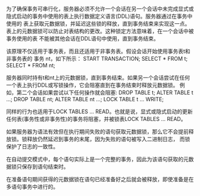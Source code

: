 为了确保事务可串行化，服务器必须不允许一个会话在另一个会话中未完成显式或隐式启动的事务中使用的表上执行数据定义语言(DDL)语句。服务器通过在事务中使用的
表上获取元数据锁，并延迟这些锁的释放，直到事务结束来实现这一点。表上的元数据锁可以防止对表结构的更改。这种锁定方法意味着，在一个会话中被事务使用的表
不能被其他会话在DDL语句中使用，直到事务结束。

该原理不仅适用于事务表，而且还适用于非事务表。假设会话开始使用事务表t和非事务表的 事务 nt，如下所示：
	START TRANSACTION;
	SELECT * FROM t;
	SELECT * FROM nt;
	
服务器同时持有t和nt上的元数据锁，直到事务结束。如果另一个会话尝试在任何一个表上执行DDL或写锁操作，它会阻塞直到在事务结束时释放元数据锁。
例如，第二个会话如果尝试以下任何操作就会阻塞:
	DROP TABLE t;
	ALTER TABLE t ...;
	DROP TABLE nt;
	ALTER TABLE nt ...;
	LOCK TABLE t ... WRITE;
	
同样的行为也适用于LOCK TABLES ... READ。也就是说，显式或隐式启动的更新任何表(事务性或非事务性)的事务将阻塞，并被锁表LOCK TABLES ... READ。

如果服务器为语法有效但在执行期间失败的语句获取元数据锁，那么它不会提前释放锁。锁释放仍然延迟到事务的末尾，因为失败的语句被写入二进制日志，
而锁保护了日志的一致性。

在自动提交模式中，每个语句实际上是一个完整的事务，因此为该语句获取的元数据锁只保存到语句结束时。

在准备语句期间获得的元数据锁在语句已经准备好之后就会被释放，即使准备是在多语句事务中进行的。